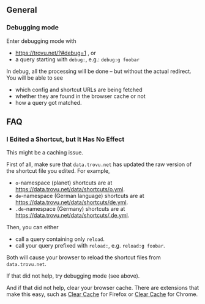 ## General
### Debugging mode

Enter debugging mode with

- https://trovu.net/?#debug=1 , or
- a query starting with `debug:`, e.g.: `debug:g foobar`

In debug, all the processing will be done – but without the actual redirect. You will be able to see

- which config and shortcut URLs are being fetched
- whether they are found in the browser cache or not
- how a query got matched.

## FAQ
### I Edited a Shortcut, but It Has No Effect

This might be a caching issue.

First of all, make sure that `data.trovu.net` has updated the raw version of the shortcut file you edited. For example, 

- `o`-namespace (planet) shortcuts are at https://data.trovu.net/data/shortcuts/o.yml.
- `de`-namespace (German language) shortcuts are at https://data.trovu.net/data/shortcuts/de.yml.
- `.de`-namespace (Germany) shortcuts are at https://data.trovu.net/data/shortcuts/.de.yml.

Then, you can either

- call a query containing only `reload`.
- call your query prefixed with `reload:`, e.g. `reload:g foobar`.

Both will cause your browser to reload the shortcut files from `data.trovu.net`.

If that did not help, try debugging mode (see above).

And if that did not help, clear your browser cache. There are extensions that make this easy, such as [Clear Cache](https://addons.mozilla.org/de/firefox/addon/clearcache/) for Firefox or [Clear Cache](https://chrome.google.com/webstore/detail/clear-cache/cppjkneekbjaeellbfkmgnhonkkjfpdn) for Chrome.